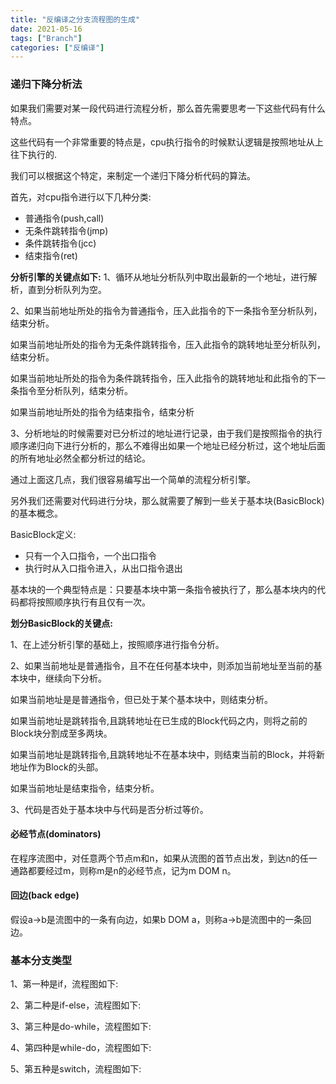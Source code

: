```yaml
---
title: "反编译之分支流程图的生成"
date: 2021-05-16
tags: ["Branch"]
categories: ["反编译"]
---
```


### 递归下降分析法

如果我们需要对某一段代码进行流程分析，那么首先需要思考一下这些代码有什么特点。

这些代码有一个非常重要的特点是，cpu执行指令的时候默认逻辑是按照地址从上往下执行的.

我们可以根据这个特定，来制定一个递归下降分析代码的算法。

首先，对cpu指令进行以下几种分类:

- 普通指令(push,call)
- 无条件跳转指令(jmp)
- 条件跳转指令(jcc)
- 结束指令(ret)



**分析引擎的关键点如下:**
1、循环从地址分析队列中取出最新的一个地址，进行解析，直到分析队列为空。

2、如果当前地址所处的指令为普通指令，压入此指令的下一条指令至分析队列，结束分析。

如果当前地址所处的指令为无条件跳转指令，压入此指令的跳转地址至分析队列，结束分析。

如果当前地址所处的指令为条件跳转指令，压入此指令的跳转地址和此指令的下一条指令至分析队列，结束分析。

如果当前地址所处的指令为结束指令，结束分析

3、分析地址的时候需要对已分析过的地址进行记录，由于我们是按照指令的执行顺序递归向下进行分析的，那么不难得出如果一个地址已经分析过，这个地址后面的所有地址必然全都分析过的结论。

通过上面这几点，我们很容易编写出一个简单的流程分析引擎。



另外我们还需要对代码进行分块，那么就需要了解到一些关于基本块(BasicBlock)的基本概念。

BasicBlock定义:

- 只有一个入口指令，一个出口指令
- 执行时从入口指令进入，从出口指令退出

基本块的一个典型特点是：只要基本块中第一条指令被执行了，那么基本块内的代码都将按照顺序执行有且仅有一次。

**划分BasicBlock的关键点:**

1、在上述分析引擎的基础上，按照顺序进行指令分析。

2、如果当前地址是普通指令，且不在任何基本块中，则添加当前地址至当前的基本块中，继续向下分析。

如果当前地址是是普通指令，但已处于某个基本块中，则结束分析。

如果当前地址是跳转指令,且跳转地址在已生成的Block代码之内，则将之前的Block块分割成至多两块。

如果当前地址是跳转指令,且跳转地址不在基本块中，则结束当前的Block，并将新地址作为Block的头部。

如果当前地址是结束指令，结束分析。

3、代码是否处于基本块中与代码是否分析过等价。



#### 必经节点(dominators)

在程序流图中，对任意两个节点m和n，如果从流图的首节点出发，到达n的任一通路都要经过m，则称m是n的必经节点，记为m DOM n。

#### 回边(back edge)

假设a->b是流图中的一条有向边，如果b DOM a，则称a->b是流图中的一条回边。



### 基本分支类型

1、第一种是if，流程图如下:



2、第二种是if-else，流程图如下:



3、第三种是do-while，流程图如下:



4、第四种是while-do，流程图如下:



5、第五种是switch，流程图如下:

